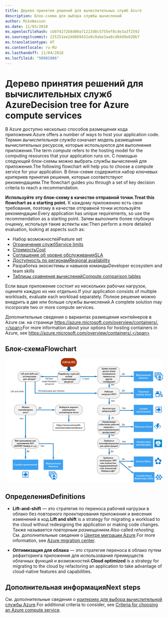 ```yaml
---
title: Дерево принятия решений для вычислительных служб Azure
description: Блок-схема для выбора службы вычислений
author: MikeWasson
ms.date: 11/03/2018
ms.openlocfilehash: cb074272b8d00a71223d8c5755ef8cde3a3f2592
ms.sourcegitcommit: 225251ee2dd669432a9c9abe3aa8cd84d9e020b7
ms.translationtype: HT
ms.contentlocale: ru-RU
ms.lasthandoff: 11/04/2018
ms.locfileid: "50981986"
---
```

# <a name="decision-tree-for-azure-compute-services"></a><span data-ttu-id="b8cca-103">Дерево принятия решений для вычислительных служб Azure</span><span class="sxs-lookup"><span data-stu-id="b8cca-103">Decision tree for Azure compute services</span></span>

<span data-ttu-id="b8cca-104">В Azure доступно несколько способов размещения кода приложения.</span><span class="sxs-lookup"><span data-stu-id="b8cca-104">Azure offers a number of ways to host your application code.</span></span> <span data-ttu-id="b8cca-105">Термин *вычислительная служба* означает модель размещения вычислительных ресурсов, которые используются для выполнения приложения.</span><span class="sxs-lookup"><span data-stu-id="b8cca-105">The term *compute* refers to the hosting model for the computing resources that your application runs on.</span></span> <span data-ttu-id="b8cca-106">С помощью следующей блок-схемы можно выбрать службы вычислений для приложения.</span><span class="sxs-lookup"><span data-stu-id="b8cca-106">The following flowchart will help you to choose a compute service for your application.</span></span> <span data-ttu-id="b8cca-107">В блок-схеме содержится набор ключевых критериев принятия решения, которые соответствуют рекомендациям.</span><span class="sxs-lookup"><span data-stu-id="b8cca-107">The flowchart guides you through a set of key decision criteria to reach a recommendation.</span></span> 

<span data-ttu-id="b8cca-108">**Используйте эту блок-схему в качестве отправной точки.**</span><span class="sxs-lookup"><span data-stu-id="b8cca-108">**Treat this flowchart as a starting point.**</span></span> <span data-ttu-id="b8cca-109">К каждому приложению есть свои требования, поэтому в качестве отправной точки используйте рекомендации.</span><span class="sxs-lookup"><span data-stu-id="b8cca-109">Every application has unique requirements, so use the recommendation as a starting point.</span></span> <span data-ttu-id="b8cca-110">Затем выполните более глубокую очценку, используя такие аспекты как:</span><span class="sxs-lookup"><span data-stu-id="b8cca-110">Then perform a more detailed evaluation, looking at aspects such as:</span></span>
 
- <span data-ttu-id="b8cca-111">Набор возможностей</span><span class="sxs-lookup"><span data-stu-id="b8cca-111">Feature set</span></span>
- [<span data-ttu-id="b8cca-112">Ограничения служб</span><span class="sxs-lookup"><span data-stu-id="b8cca-112">Service limits</span></span>](/azure/azure-subscription-service-limits)
- [<span data-ttu-id="b8cca-113">Стоимость</span><span class="sxs-lookup"><span data-stu-id="b8cca-113">Cost</span></span>](https://azure.microsoft.com/pricing/)
- [<span data-ttu-id="b8cca-114">Соглашение об уровне обслуживания</span><span class="sxs-lookup"><span data-stu-id="b8cca-114">SLA</span></span>](https://azure.microsoft.com/support/legal/sla/)
- [<span data-ttu-id="b8cca-115">Доступность по регионам</span><span class="sxs-lookup"><span data-stu-id="b8cca-115">Regional availability</span></span>](https://azure.microsoft.com/global-infrastructure/services/)
- <span data-ttu-id="b8cca-116">Разработка экосистемы и навыков команды</span><span class="sxs-lookup"><span data-stu-id="b8cca-116">Developer ecosystem and team skills</span></span>
- [<span data-ttu-id="b8cca-117">Таблицы сравнения вычислений</span><span class="sxs-lookup"><span data-stu-id="b8cca-117">Compute comparison tables</span></span>](./compute-comparison.md)

<span data-ttu-id="b8cca-118">Если ваше приложение состоит из нескольких рабочих нагрузок, оцените каждую из них отдельно.</span><span class="sxs-lookup"><span data-stu-id="b8cca-118">If your application consists of multiple workloads, evaluate each workload separately.</span></span> <span data-ttu-id="b8cca-119">Полное решение можно внедрить в две или больше службы вычислений.</span><span class="sxs-lookup"><span data-stu-id="b8cca-119">A complete solution may incorporate two or more compute services.</span></span>

<span data-ttu-id="b8cca-120">Дополнительные сведения о вариантах размещения контейнеров в Azure см. на странице https://azure.microsoft.com/overview/containers/.</span><span class="sxs-lookup"><span data-stu-id="b8cca-120">For more information about your options for hosting containers in Azure, see https://azure.microsoft.com/overview/containers/.</span></span>

## <a name="flowchart"></a><span data-ttu-id="b8cca-121">Блок-схема</span><span class="sxs-lookup"><span data-stu-id="b8cca-121">Flowchart</span></span>

![](../images/compute-decision-tree.svg)

## <a name="definitions"></a><span data-ttu-id="b8cca-122">Определения</span><span class="sxs-lookup"><span data-stu-id="b8cca-122">Definitions</span></span>

- <span data-ttu-id="b8cca-123">**Lift-and-shift** — это стратегия по переноса рабочей нагрузки в облако без повторного проектирования приложения и внесения изменений в код.</span><span class="sxs-lookup"><span data-stu-id="b8cca-123">**Lift and shift** is a strategy for migrating a workload to the cloud without redesigning the application or making code changes.</span></span> <span data-ttu-id="b8cca-124">Также называется *повторным размещением*.</span><span class="sxs-lookup"><span data-stu-id="b8cca-124">Also called *rehosting*.</span></span> <span data-ttu-id="b8cca-125">См. дополнительные сведения о [Центре миграции Azure](https://azure.microsoft.com/migration/).</span><span class="sxs-lookup"><span data-stu-id="b8cca-125">For more information, see [Azure migration center](https://azure.microsoft.com/migration/).</span></span>

- <span data-ttu-id="b8cca-126">**Оптимизация для облака** — это стратегия переноса в облако путем рефакторинга приложения для использования преимуществ облачных функций и возможностей.</span><span class="sxs-lookup"><span data-stu-id="b8cca-126">**Cloud optimized** is a strategy for migrating to the cloud by refactoring an application to take advantage of cloud-native features and capabilities.</span></span>

## <a name="next-steps"></a><span data-ttu-id="b8cca-127">Дополнительная информация</span><span class="sxs-lookup"><span data-stu-id="b8cca-127">Next steps</span></span>

<span data-ttu-id="b8cca-128">См. дополнительные сведения о [критериях для выбора вычислительной службы Azure](./compute-comparison.md).</span><span class="sxs-lookup"><span data-stu-id="b8cca-128">For additional criteria to consider, see [Criteria for choosing an Azure compute service](./compute-comparison.md).</span></span>
